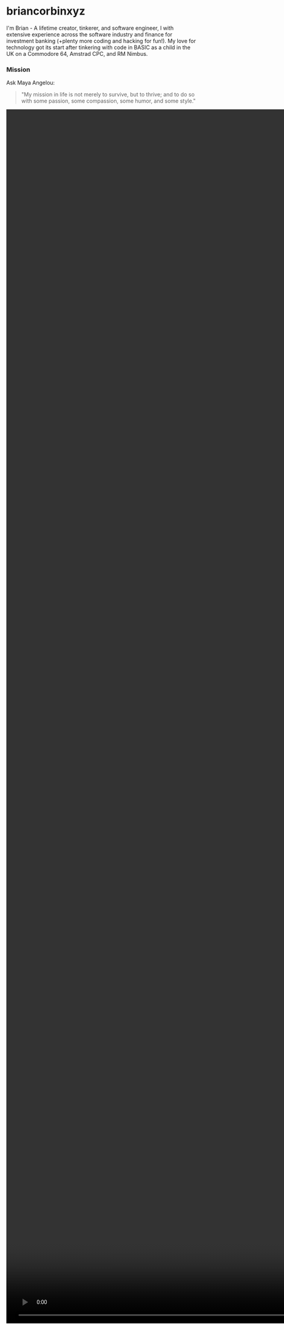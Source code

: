 # briancorbinxyz
 
I'm Brian - A lifetime creator, tinkerer, and software engineer, l with extensive experience across the software industry and finance for investment banking (+plenty more coding and hacking for fun!). My love for technology got its start after tinkering with code in BASIC as a child in the UK on a Commodore 64, Amstrad CPC, and RM Nimbus.

### Mission
Ask Maya Angelou:
> "My mission in life is not merely to survive, but to thrive; and to do so with some passion, some compassion, some humor, and some style."

<div style="width: 100%">
    <video autoplay muted loop id="myVideo" style="position:absolute; min-width: 80%; min-height: 80%; width: auto; height: auto;" playsinline>
        <source src="BLAC INTRO_720.mp4" type="video/mp4">
    </video>
</div>

### Blogs
- **TheCodeInfluencer** - [briancorbinxyz.medium.com](https://briancorbinxyz.medium.com): *“I write because I don’t know what I think until I read what I say.”* - A Tech Blog covering various topics in coding, engineering, and engineering management (my views are, obviously, my own)

### Digital Garden
- **The Life of Brian Corbin** - [thelifeof.briancorbin.xyz](https://thelifeof.briancorbin.xyz): Explore multipotentiality with me and "Learn Out Loud" (aka #learninpublic) in my [digital garden](https://maggieappleton.com/garden-history) / "Bamboo Garden" / personal wiki - a (sometimes chaotic) collection of notes, articles, letters, and thoughts.
